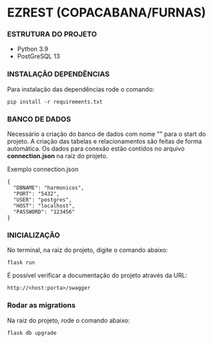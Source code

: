 # EZREST (COPACABANA/FURNAS)

### ESTRUTURA DO PROJETO

- Python 3.9
- PostGreSQL 13

### INSTALAÇÃO DEPENDÊNCIAS

Para instalação das dependências rode o comando:
```
pip install -r requirements.txt
```

### BANCO DE DADOS

Necessário a criação do banco de dados com nome "" para o start do projeto. 
A criação das tabelas e relacionamentos são feitas de forma automática.
Os dados para conexão estão contidos no arquivo __connection.json__ na raiz do projeto.

Exemplo connection.json
```
{
  "DBNAME": "harmonicos",
  "PORT": "5432",
  "USER": "postgres",
  "HOST": "localhost",
  "PASSWORD": "123456"
}

```
### INICIALIZAÇÃO

No terminal, na raiz do projeto, digite o comando abaixo:
```
flask run
```

É possível verificar a documentação do projeto através da URL:

`http://<host:porta>/swagger`


### Rodar as migrations

Na raiz do projeto, rode o comando abaixo:
```
flask db upgrade
```